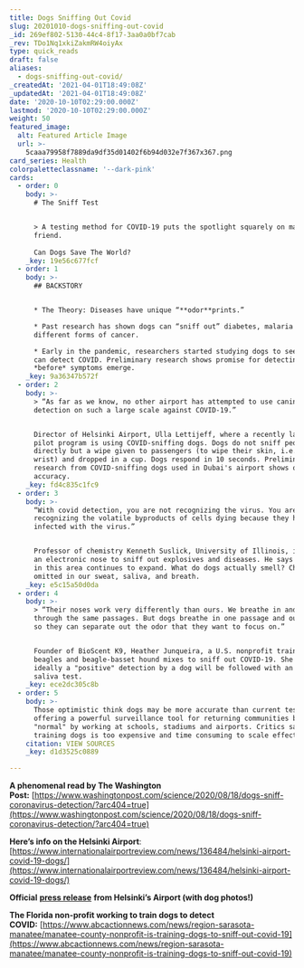 ```yaml
---
title: Dogs Sniffing Out Covid
slug: 20201010-dogs-sniffing-out-covid
_id: 269ef802-5130-44c4-8f17-3aa0a0bf7cab
_rev: TDo1Nq1xkiZakmRW4oiyAx
type: quick_reads
draft: false
aliases:
  - dogs-sniffing-out-covid/
_createdAt: '2021-04-01T18:49:08Z'
_updatedAt: '2021-04-01T18:49:08Z'
date: '2020-10-10T02:29:00.000Z'
lastmod: '2020-10-10T02:29:00.000Z'
weight: 50
featured_image:
  alt: Featured Article Image
  url: >-
    5caaa79958f7889da9df35d01402f6b94d032e7f367x367.png
card_series: Health
colorpaletteclassname: '--dark-pink'
cards:
  - order: 0
    body: >-
      # The Sniff Test


      > A testing method for COVID-19 puts the spotlight squarely on man’s best
      friend.  
        
      Can Dogs Save The World?
    _key: 19e56c677fcf
  - order: 1
    body: >-
      ## BACKSTORY


      * The Theory: Diseases have unique “**odor**prints.”

      * Past research has shown dogs can “sniff out” diabetes, malaria and
      different forms of cancer.

      * Early in the pandemic, researchers started studying dogs to see if they
      can detect COVID. Preliminary research shows promise for detecting cases
      *before* symptoms emerge.
    _key: 9a36347b572f
  - order: 2
    body: >-
      > “As far as we know, no other airport has attempted to use canine scent
      detection on such a large scale against COVID-19.”


      Director of Helsinki Airport, Ulla Lettijeff, where a recently launched
      pilot program is using COVID-sniffing dogs. Dogs do not sniff people
      directly but a wipe given to passengers (to wipe their skin, i.e. neck or
      wrist) and dropped in a cup. Dogs respond in 10 seconds. Preliminary
      research from COVID-sniffing dogs used in Dubai's airport shows over 90%
      accuracy.
    _key: fd4c835c1fc9
  - order: 3
    body: >-
      “With covid detection, you are not recognizing the virus. You are
      recognizing the volatile byproducts of cells dying because they have been
      infected with the virus.”


      Professor of chemistry Kenneth Suslick, University of Illinois, invented
      an electronic nose to sniff out explosives and diseases. He says research
      in this area continues to expand. What do dogs actually smell? Chemicals
      omitted in our sweat, saliva, and breath.
    _key: e5c15a50d0da
  - order: 4
    body: >-
      > “Their noses work very differently than ours. We breathe in and out
      through the same passages. But dogs breathe in one passage and out another
      so they can separate out the odor that they want to focus on.”


      Founder of BioScent K9, Heather Junqueira, a U.S. nonprofit training
      beagles and beagle-basset hound mixes to sniff out COVID-19. She says
      ideally a "positive" detection by a dog will be followed with an instant
      saliva test.
    _key: ece2dc305c8b
  - order: 5
    body: >-
      Those optimistic think dogs may be more accurate than current testing,
      offering a powerful surveillance tool for returning communities back to
      "normal" by working at schools, stadiums and airports. Critics say
      training dogs is too expensive and time consuming to scale effectively.
    citation: VIEW SOURCES
    _key: d1d3525c0889

---
```

**A phenomenal read by The Washington Post:** [https://www.washingtonpost.com/science/2020/08/18/dogs-sniff-coronavirus-detection/?arc404=true](https://www.washingtonpost.com/science/2020/08/18/dogs-sniff-coronavirus-detection/?arc404=true)

**Here’s info on the Helsinki Airport**: [https://www.internationalairportreview.com/news/136484/helsinki-airport-covid-19-dogs/](https://www.internationalairportreview.com/news/136484/helsinki-airport-covid-19-dogs/)

**Official** [**press release**](https://www.finavia.fi/en/newsroom/2020/covid-19-dogs-arrive-airport-able-identify-virus-earlier-laboratory-tests) **from Helsinki’s Airport (with dog photos!)**

**The Florida non-profit working to train dogs to detect COVID:** [https://www.abcactionnews.com/news/region-sarasota-manatee/manatee-county-nonprofit-is-training-dogs-to-sniff-out-covid-19](https://www.abcactionnews.com/news/region-sarasota-manatee/manatee-county-nonprofit-is-training-dogs-to-sniff-out-covid-19)